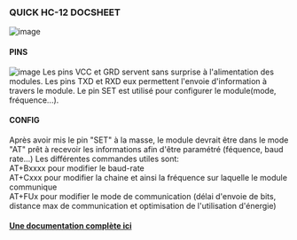 ### QUICK HC-12 DOCSHEET
![image](https://github.com/alexKrsn1234/Cimino-Krausener-PEIP2-ARDUINO-PROJECT-/assets/127763192/5ca17a5a-b225-4c54-b240-8da6913d776c)

#### PINS
![image](https://github.com/alexKrsn1234/Cimino-Krausener-PEIP2-ARDUINO-PROJECT-/assets/127763192/df87c886-d5de-467c-9d7a-7d16c6354462)
Les pins VCC et GRD servent sans surprise à l'alimentation des modules.
Les pins TXD et RXD eux permettent l'envoie d'information à travers le module.
Le pin SET est utilisé pour configurer le module(mode, fréquence...).

#### CONFIG
Après avoir mis le pin "SET" à la masse, le module devrait être dans le mode "AT" prêt à recevoir les informations afin d'être paramétré (féquence, baud rate...)
Les différentes commandes utiles sont:   
  AT+Bxxxx pour modifier le baud-rate   
  AT+Cxxx pour modifier la chaine et ainsi la fréquence sur laquelle le module communique   
  AT+FUx pour modifier le mode de communication (délai d'envoie de bits, distance max de communication et optimisation de l'utilisation d'énergie)

#### [Une documentation complète ici](https://statics3.seeedstudio.com/assets/file/bazaar/product/HC-12_english_datasheets.pdf)
